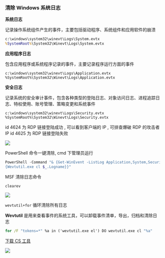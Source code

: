 ### 清除 Windows 系统日志

**系统日志**

记录操作系统组件产生的事件，主要包括驱动程序、系统组件和应用软件的崩溃

```cmd
c:\windows\system32\winevt\Logs\System.evtx
%SystemRoot%\System32\Winevt\Logs\System.evtx
```

**应用程序日志**

包含应用程序或系统程序记录的事件，主要记录程序运行方面的事件

```
c:\windows\system32\winevt\Logs\Application.evtx
%SystemRoot%\System32\Winevt\Logs\Application.evtx
```

**安全日志**

记录系统的安全审计事件，包含各种类型的登陆日志、对象访问日志、进程追踪日志、特权使用、账号管理、策略变更和系统事件

```
c:\windows\system32\winevt\Logs\Security.evtx
%SystemRoot%\System32\Winevt\Logs\Security.evtx
```

id 4624 为 RDP 链接登陆成功 , 可以看到客户端的 IP , 可排查爆破 RDP 的攻击者 IP id 4625 为 RDP 链接登陆失败

![](https://pic1.imgdb.cn/item/68d9e88bc5157e1a8842977f.png)

PowerShell 命令一键清除, cmd 下管理员运行

```powershell
PowerShell -Command "& {Get-WinEvent -ListLog Application,System,Security -Force | %
{Wevtutil.exe cl $_.Logname}}"
```

MSF 清除日志命令

```
clearev
```

![](https://pic1.imgdb.cn/item/68d9ea33c5157e1a88429860.png)

`wevtutil+for` 循环清除所有日志

**Wevtutil** 是用来查看事件的系统工具，可以卸载事件清单，导出，归档和清除日志

```cmd
for /F "tokens=*" %a in ('wevtutil.exe el') DO wevtutil.exe cl "%a"
```

[下载 CS 工具](https://github.com/hlldz/Phant0m)

![](https://pic1.imgdb.cn/item/68d9edafc5157e1a884299cb.png)